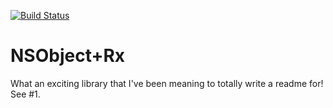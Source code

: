 [![Build Status](https://travis-ci.org/ashfurrow/NSObject-Rx.svg)](https://travis-ci.org/ashfurrow/NSObject-Rx)

NSObject+Rx
===========

What an exciting library that I've been meaning to totally write a readme for! See #1.

